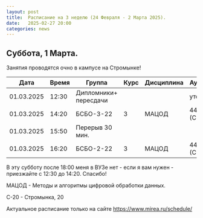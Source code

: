 ```yaml
---
layout: post
title:  Расписание на 3 неделю (24 Февраля - 2 Марта 2025).
date:   2025-02-27 20:00
categories: news
---
```


## Суббота, 1 Марта.

Занятия проводятся очно в кампусе на Стромынке!

| Дата          | Время   | Группа               | Курс | Дисциплина  | Аудитория  | Материалы |
| ------------- | ------- | -------------------- | ---- | ----------- | ---------- | --------- |
|01.03.2025     |12:30    |Дипломники+ пересдачи |      |             |уточняется  |           |
|01.03.2025     |14:20    |БСБО-3-22             |   3  |МАЦОД        |  446 (С-20)|           |
|01.03.2025     |15:50    |Перерыв 30 мин.       |      |             |            |           |
|01.03.2025     |16:20    |БСБО-2-22             |   3  |МАЦОД        |  446 (С-20)|           |

В эту субботу после 18:00 меня в ВУЗе нет - если я вам нужен - приезжайте с 12:30 до 14:20. Спасибо!

МАЦОД - Методы и алгоритмы цифровой обработки данных.

С-20 - Стромынка, 20

Актуальное расписание только на сайте https://www.mirea.ru/schedule/


